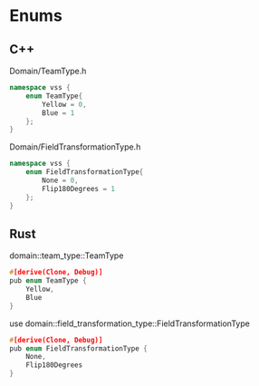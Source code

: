 # Enums

## C++
Domain/TeamType.h
```cpp
namespace vss {
    enum TeamType{
        Yellow = 0,
        Blue = 1
    };     
}
```

Domain/FieldTransformationType.h
```cpp
namespace vss {
    enum FieldTransformationType{
        None = 0,
        Flip180Degrees = 1
    };
}
```

## Rust
domain::team_type::TeamType
```cpp
#[derive(Clone, Debug)]
pub enum TeamType {
    Yellow,
    Blue
}
```

use domain::field_transformation_type::FieldTransformationType
```cpp
#[derive(Clone, Debug)]
pub enum FieldTransformationType {
    None,
    Flip180Degrees
}
```